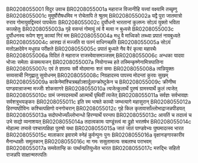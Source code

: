 BR0208055001	विदुर उवाच
BR0208055001a	महाराज विजानीहि यत्त्वां वक्ष्यामि तच्छृणु
BR0208055001c	मुमूर्षोरौषधमिव न रोचेतापि ते श्रुतम्
BR0208055002a	यद्वै पुरा जातमात्रो रुराव गोमायुवद्विस्वरं पापचेताः
BR0208055002c	दुर्योधनो भारतानां कुलघ्नः सोऽयं युक्तो भविता कालहेतुः
BR0208055003a	गृहे वसन्तं गोमायुं त्वं वै मत्वा न बुध्यसे
BR0208055003c	दुर्योधनस्य रूपेण शृणु काव्यां गिरं मम
BR0208055004a	मधु वै माध्विको लब्ध्वा प्रपातं नावबुध्यते
BR0208055004c	आरुह्य तं मज्जति वा पतनं वाधिगच्छति
BR0208055005a	सोऽयं मत्तोऽक्षदेवेन मधुवन्न परीक्षते
BR0208055005c	प्रपातं बुध्यते नैव वैरं कृत्वा महारथैः
BR0208055006a	विदितं ते महाराज राजस्वेवासमञ्जसम्
BR0208055006c	अन्धका यादवा भोजाः समेताः कंसमत्यजन्
BR0208055007a	नियोगाच्च हते तस्मिन्कृष्णेनामित्रघातिना
BR0208055007c	एवं ते ज्ञातयः सर्वे मोदमानाः शतं समाः
BR0208055008a	त्वन्नियुक्तः सव्यसाची निगृह्णातु सुयोधनम्
BR0208055008c	निग्रहादस्य पापस्य मोदन्तां कुरवः सुखम्
BR0208055009a	काकेनेमांश्चित्रबर्हाञ्शार्दूलान्क्रोष्टुकेन च
BR0208055009c	क्रीणीष्व पाण्डवान्राजन्मा मज्जीः शोकसागरे
BR0208055010a	त्यजेत्कुलार्थे पुरुषं ग्रामस्यार्थे कुलं त्यजेत्
BR0208055010c	ग्रामं जनपदस्यार्थे आत्मार्थे पृथिवीं त्यजेत्
BR0208055011a	सर्वज्ञः सर्वभावज्ञः सर्वशत्रुभयङ्करः
BR0208055011c	इति स्म भाषते काव्यो जम्भत्यागे महासुरान्
BR0208055012a	हिरण्यष्ठीविनः कश्चित्पक्षिणो वनगोचरान्
BR0208055012c	गृहे किल कृतावासाँल्लोभाद्राजन्नपीडयत्
BR0208055013a	सदोपभोज्याँल्लोभान्धो हिरण्यार्थे परन्तप
BR0208055013c	आयतिं च तदात्वं च उभे सद्यो व्यनाशयत्
BR0208055014a	तदात्वकामः पाण्डूंस्त्वं मा द्रुहो भरतर्षभ
BR0208055014c	मोहात्मा तप्यसे पश्चात्पक्षिहा पुरुषो यथा
BR0208055015a	जातं जातं पाण्डवेभ्यः पुष्पमादत्स्व भारत
BR0208055015c	मालाकार इवारामे स्नेहं कुर्वन्पुनः पुनः
BR0208055016a	वृक्षानङ्गारकारीव मैनान्धाक्षीः समूलकान्
BR0208055016c	मा गमः ससुतामात्यः सबलश्च पराभवम्
BR0208055017a	समवेतान्हि कः पार्थान्प्रतियुध्येत भारत
BR0208055017c	मरुद्भिः सहितो राजन्नपि साक्षान्मरुत्पतिः
